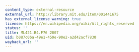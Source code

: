 ```yaml
---
content_type: external-resource
external_url: http://library.mit.edu/item/001441675
has_external_license_warning: true
license: https://en.wikipedia.org/wiki/All_rights_reserved
status: ''
title: ML421.B4.F76 2007
uid: b087c0ba-49e1-459e-90e2-a2d42acf7830
wayback_url: ''
---
```

